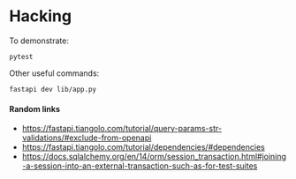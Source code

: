 # Hacking

To demonstrate:

```shell
pytest
```

Other useful commands:

```shell
fastapi dev lib/app.py
```

#### Random links

- <https://fastapi.tiangolo.com/tutorial/query-params-str-validations/#exclude-from-openapi>
- <https://fastapi.tiangolo.com/tutorial/dependencies/#dependencies>
- <https://docs.sqlalchemy.org/en/14/orm/session_transaction.html#joining-a-session-into-an-external-transaction-such-as-for-test-suites>
